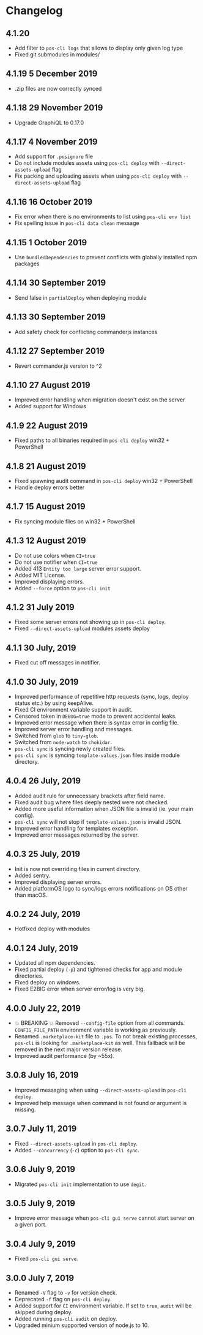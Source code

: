 # Changelog

## 4.1.20
* Add filter to `pos-cli logs` that allows to display only given log type
* Fixed git submodules in modules/ 

## 4.1.19 5 December 2019
* .zip files are now correctly synced

## 4.1.18 29 November 2019
* Upgrade GraphiQL to 0.17.0

## 4.1.17 4 November 2019
* Add support for `.posignore` file
* Do not include modules assets using `pos-cli deploy` with `--direct-assets-upload` flag 
* Fix packing and uploading assets when using `pos-cli deploy` with `--direct-assets-upload` flag

## 4.1.16 16 October 2019
* Fix error when there is no environments to list using `pos-cli env list`
* Fix spelling issue in `pos-cli data clean` message

## 4.1.15 1 October 2019
* Use `bundledDependencies` to prevent conflicts with globally installed npm packages  

## 4.1.14 30 September 2019
* Send false in `partialDeploy` when deploying module

## 4.1.13 30 September 2019
* Add safety check for conflicting commanderjs instances

## 4.1.12 27 September 2019
* Revert commander.js version to ^2

## 4.1.10  27 August 2019
* Improved error handling when migration doesn't exist on the server
* Added support for Windows

## 4.1.9 22 August 2019
* Fixed paths to all binaries required in `pos-cli deploy` win32 + PowerShell

## 4.1.8 21 August 2019
* Fixed spawning audit command in `pos-cli deploy` win32 + PowerShell
* Handle deploy errors better

## 4.1.7 15 August 2019
* Fix syncing module files on win32 + PowerShell

## 4.1.3 12 August 2019
* Do not use colors when `CI=true`
* Do not use notifier when `CI=true`
* Added 413 `Entity too large` server error support.
* Added MIT License.
* Improved displaying errors.
* Added `--force` option to `pos-cli init`

## 4.1.2 31 July 2019
* Fixed some server errors not showing up in `pos-cli deploy`.
* Fixed `--direct-assets-upload` modules assets deploy

## 4.1.1 30 July, 2019
* Fixed cut off messages in notifier.

## 4.1.0 30 July, 2019
* Improved performance of repetitive http requests (sync, logs, deploy status etc.) by using keepAlive.
* Fixed CI environment variable support in audit.
* Censored token in `DEBUG=true` mode to prevent accidental leaks.
* Improved error message when there is syntax error in config file.
* Improved server error handling and messages.
* Switched from `glob` to `tiny-glob`.
* Switched from `node-watch` to `chokidar`.
* `pos-cli sync` is syncing newly created files.
* `pos-cli sync` is syncing `template-values.json` files inside module directory.

## 4.0.4 26 July, 2019
* Added audit rule for unnecessary brackets after field name.
* Fixed audit bug where files deeply nested were not checked.
* Added more useful information when JSON file is invalid (ie. your main config).
* `pos-cli sync` will not stop if `template-values.json` is invalid JSON.
* Improved error handling for templates exception.
* Improved error messages returned by the server.

## 4.0.3 25 July, 2019
* Init is now not overriding files in current directory.
* Added sentry.
* Improved displaying server errors.
* Added platformOS logo to sync/logs errors notifications on OS other than macOS.

## 4.0.2 24 July, 2019
* Hotfixed deploy with modules

## 4.0.1 24 July, 2019
* Updated all npm dependencies.
* Fixed partial deploy (`-p`) and tightened checks for app and module directories.
* Fixed deploy on windows.
* Fixed E2BIG error when server error/log is very big.

## 4.0.0 July 22, 2019
* 💥 BREAKING 💥 Removed `--config-file` option from all commands. `CONFIG_FILE_PATH` environment variable is working as previously.
* Renamed `.marketplace-kit` file to `.pos`. To not break existing processes, `pos-cli` is looking for `.marketplace-kit` as well. This fallback will be removed in the next major version release.
* Improved audit performance (by ~55x).

## 3.0.8 July 16, 2019
* Improved messaging when using `--direct-assets-upload` in `pos-cli deploy`.
* Improved help message when command is not found or argument is missing.

## 3.0.7 July 11, 2019
* Fixed `--direct-assets-upload` in `pos-cli deploy`.
* Added `--concurrency` (`-c`) option to `pos-cli sync`.

## 3.0.6 July 9, 2019
* Migrated `pos-cli init` implementation to use `degit`.

## 3.0.5 July 9, 2019
* Improve error message when `pos-cli gui serve` cannot start server on a given port.

## 3.0.4 July 9, 2019
* Fixed `pos-cli gui serve`.

## 3.0.0 July 7, 2019
* Renamed `-V` flag to `-v` for version check.
* Deprecated `-f` flag on `pos-cli deploy`.
* Added support for `CI` environment variable. If set to `true`, `audit` will be skipped during deploy.
* Added running `pos-cli audit` on deploy.
* Upgraded minium supported version of node.js to 10.
